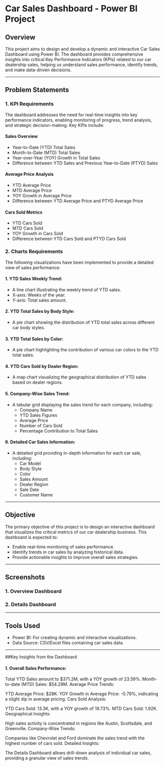 # Car Sales Dashboard - Power BI Project
## Overview
This project aims to design and develop a dynamic and interactive Car Sales Dashboard using Power BI. The dashboard provides comprehensive insights into critical Key Performance Indicators (KPIs) related to our car dealership sales, helping us understand sales performance, identify trends, and make data-driven decisions.

----

## Problem Statements
### 1. KPI Requirements
  The dashboard addresses the need for real-time insights into key performance indicators, enabling monitoring of progress, trend analysis, and strategic decision-making. Key KPIs include:

#### Sales Overview
  - Year-to-Date (YTD) Total Sales
  - Month-to-Date (MTD) Total Sales
  - Year-over-Year (YOY) Growth in Total Sales
  - Difference between YTD Sales and Previous Year-to-Date (PTYD) Sales

#### Average Price Analysis
  - YTD Average Price
  - MTD Average Price
  - YOY Growth in Average Price
  - Difference between YTD Average Price and PTYD Average Price

#### Cars Sold Metrics
  - YTD Cars Sold
  - MTD Cars Sold
  - YOY Growth in Cars Sold
  - Difference between YTD Cars Sold and PTYD Cars Sold

### 2. Charts Requirements
The following visualizations have been implemented to provide a detailed view of sales performance:

#### 1. YTD Sales Weekly Trend:
  - A line chart illustrating the weekly trend of YTD sales.
  - X-axis: Weeks of the year.
  - Y-axis: Total sales amount.

#### 2. YTD Total Sales by Body Style:
  - A pie chart showing the distribution of YTD total sales across different car body styles.

#### 3. YTD Total Sales by Color:
  - A pie chart highlighting the contribution of various car colors to the YTD total sales.

#### 4. YTD Cars Sold by Dealer Region:
  - A map chart visualizing the geographical distribution of YTD sales based on dealer regions.

#### 5. Company-Wise Sales Trend:
  - A tabular grid displaying the sales trend for each company, including:
    - Company Name
    - YTD Sales Figures
    - Average Price
    - Number of Cars Sold
    - Percentage Contribution to Total Sales

#### 6. Detailed Car Sales Information:
  - A detailed grid providing in-depth information for each car sale, including:
    - Car Model
    - Body Style
    - Color
    - Sales Amount
    - Dealer Region
    - Sale Date
    - Customer Name
   
----

## Objective
The primary objective of this project is to design an interactive dashboard that visualizes the critical metrics of our car dealership business. This dashboard is expected to:
  - Enable real-time monitoring of sales performance.
  - Identify trends in car sales by analyzing historical data.
  - Provide actionable insights to improve overall sales strategies.

----

## Screenshots
### 1. Overview Dashboard

### 2. Details Dashboard

----

## Tools Used
  - Power BI: For creating dynamic and interactive visualizations.
  - Data Source: CSV/Excel files containing car sales data.

----

##Key Insights from the Dashboard
  #### 1. Overall Sales Performance:

Total YTD Sales amount to $371.2M, with a YOY growth of 23.59%.
Month-to-date (MTD) Sales: $54.28M.
Average Price Trends:

YTD Average Price: $28K.
YOY Growth in Average Price: -0.79%, indicating a slight dip in average pricing.
Cars Sold Analysis:

YTD Cars Sold: 13.3K, with a YOY growth of 19.73%.
MTD Cars Sold: 1.92K.
Geographical Insights:

High sales activity is concentrated in regions like Austin, Scottsdale, and Greenville.
Company-Wise Trends:

Companies like Chevrolet and Ford dominate the sales trend with the highest number of cars sold.
Detailed Insights:

The Details Dashboard allows drill-down analysis of individual car sales, providing a granular view of sales trends.

